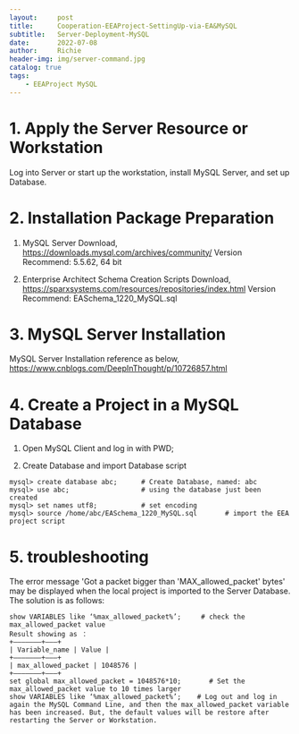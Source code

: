```yaml
---
layout:     post
title:      Cooperation-EEAProject-SettingUp-via-EA&MySQL
subtitle:   Server-Deployment-MySQL
date:       2022-07-08
author:     Richie
header-img: img/server-command.jpg
catalog: true
tags:
    - EEAProject MySQL
---
```


# 1.	Apply the Server Resource or Workstation 
Log into Server or start up the workstation,  install MySQL Server, and set up Database.

# 2.	Installation Package Preparation
1) MySQL Server Download,
https://downloads.mysql.com/archives/community/
Version Recommend: 5.5.62, 64 bit

2) Enterprise Architect Schema Creation Scripts Download,
https://sparxsystems.com/resources/repositories/index.html
Version Recommend: EASchema_1220_MySQL.sql

# 3.	MySQL Server Installation
MySQL Server Installation reference as below,
https://www.cnblogs.com/DeepInThought/p/10726857.html

# 4.	Create a Project in a MySQL Database
1) Open MySQL Client and log in with PWD;

2) Create Database and import Database script
```
mysql> create database abc;      # Create Database, named: abc
mysql> use abc;                  # using the database just been created 
mysql> set names utf8;           # set encoding
mysql> source /home/abc/EASchema_1220_MySQL.sql       # import the EEA project script
```

# 5.	troubleshooting
The error message 'Got a packet bigger than 'MAX_allowed_packet' bytes' may be displayed when the local project is imported to the Server Database. The solution is as follows: 
```
show VARIABLES like ‘%max_allowed_packet%’;     # check the max_allowed_packet value
Result showing as ：
+——————–+———+
| Variable_name | Value |
+——————–+———+
| max_allowed_packet | 1048576 |
+——————–+———+
set global max_allowed_packet = 1048576*10;       # Set the max_allowed_packet value to 10 times larger
show VARIABLES like ‘%max_allowed_packet%’;    # Log out and log in again the MySQL Command Line, and then the max_allowed_packet variable has been increased. But, the default values will be restore after restarting the Server or Workstation. 
```



